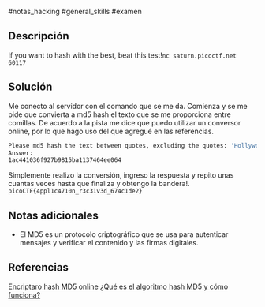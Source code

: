 #notas_hacking #general_skills #examen

## Descripción

If you want to hash with the best, beat this test!`nc saturn.picoctf.net 60117`

## Solución

Me conecto al servidor con el comando que se me da.
Comienza y se me pide que convierta a md5 hash el texto que se me proporciona entre comillas.
De acuerdo a la pista me dice que puedo utilizar un conversor online, por lo que hago uso del que agregué en las referencias.
```bash
Please md5 hash the text between quotes, excluding the quotes: 'Hollywood'
Answer: 
1ac441036f927b9815ba1137464ee064

```
Simplemente realizo la conversión, ingreso la respuesta y repito unas cuantas veces hasta que finaliza y obtengo la bandera!.
`picoCTF{4ppl1c4710n_r3c31v3d_674c1de2}`

## Notas adicionales

- El MD5 es un protocolo criptográfico que se usa para autenticar mensajes y verificar el contenido y las firmas digitales.

## Referencias

[Encriptaro hash MD5 online](https://hash.online-convert.com/es/generador-md5)
[¿Qué es el algoritmo hash MD5 y cómo funciona?](https://www.avast.com/es-es/c-md5-hashing-algorithm)